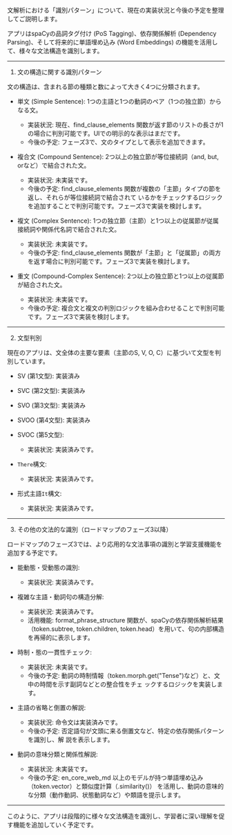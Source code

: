 文解析における「識別パターン」について、現在の実装状況と今後の予定を整理してご説明します。

  アプリはspaCyの品詞タグ付け (PoS Tagging)、依存関係解析 (Dependency Parsing)、そして将来的に単語埋め込み 
  (Word Embeddings) の機能を活用して、様々な文法構造を識別します。

  ---

  1. 文の構造に関する識別パターン

  文の構造は、含まれる節の種類と数によって大きく4つに分類されます。

   * 単文 (Simple Sentence): 1つの主語と1つの動詞のペア（1つの独立節）からなる文。
       * 実装状況: 現在、find_clause_elements
         関数が返す節のリストの長さが1の場合に判別可能です。UIでの明示的な表示はまだです。
       * 今後の予定: フェーズ3で、文のタイプとして表示を追加できます。

   * 複合文 (Compound Sentence): 2つ以上の独立節が等位接続詞（and, but, orなど）で結合された文。
       * 実装状況: 未実装です。
       * 今後の予定: find_clause_elements 関数が複数の「主節」タイプの節を返し、それらが等位接続詞で結合されて
         いるかをチェックするロジックを追加することで判別可能です。フェーズ3で実装を検討します。

   * 複文 (Complex Sentence): 1つの独立節（主節）と1つ以上の従属節が従属接続詞や関係代名詞で結合された文。
       * 実装状況: 未実装です。
       * 今後の予定: find_clause_elements
         関数が「主節」と「従属節」の両方を返す場合に判別可能です。フェーズ3で実装を検討します。

   * 重文 (Compound-Complex Sentence): 2つ以上の独立節と1つ以上の従属節が結合された文。
       * 実装状況: 未実装です。
       * 今後の予定: 複合文と複文の判別ロジックを組み合わせることで判別可能です。フェーズ3で実装を検討します。

  ---

  2. 文型判別

  現在のアプリは、文全体の主要な要素（主節のS, V, O, C）に基づいて文型を判別しています。

   * SV (第1文型): 実装済み
   * SVC (第2文型): 実装済み
   * SVO (第3文型): 実装済み
   * SVOO (第4文型): 実装済み
   * SVOC (第5文型):
       * 実装状況: 実装済みです。

   * `There`構文:
       * 実装状況: 実装済みです。

   * 形式主語`It`構文:
       * 実装状況: 実装済みです。

  ---

  3. その他の文法的な識別（ロードマップのフェーズ3以降）

  ロードマップのフェーズ3では、より応用的な文法事項の識別と学習支援機能を追加する予定です。

   * 能動態・受動態の識別:
       * 実装状況: 実装済みです。

   * 複雑な主語・動詞句の構造分解:
       * 実装状況: 実装済みです。
       * 活用機能: format_phrase_structure 関数が、spaCyの依存関係解析結果（token.subtree, token.children,
         token.head）を用いて、句の内部構造を再帰的に表示します。

   * 時制・態の一貫性チェック:
       * 実装状況: 未実装です。
       * 今後の予定: 動詞の時制情報（token.morph.get("Tense")など）と、文中の時間を示す副詞などとの整合性をチェ
         ックするロジックを実装します。

   * 主語の省略と倒置の解説:
       * 実装状況: 命令文は実装済みです。
       * 今後の予定: 否定語句が文頭に来る倒置文など、特定の依存関係パターンを識別し、解
         説を表示します。

   * 動詞の意味分類と関係性解説:
       * 実装状況: 未実装です。
       * 今後の予定: en_core_web_md 以上のモデルが持つ単語埋め込み（token.vector）と類似度計算（.similarity()）
         を活用し、動詞の意味的な分類（動作動詞、状態動詞など）や類語を提示します。

  ---

  このように、アプリは段階的に様々な文法構造を識別し、学習者に深い理解を促す機能を追加していく予定です。